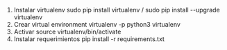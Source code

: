 1. Instalar virtualenv
sudo pip install virtualenv / sudo pip install --upgrade virtualenv
2. Crear virtual environment
virtualenv -p python3 virtualenv
3. Activar
source virtualenv/bin/activate
4. Instalar requerimientos
pip install -r requirements.txt

